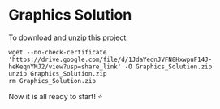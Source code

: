 # Graphics Solution

To download and unzip this project:

```
wget --no-check-certificate 'https://drive.google.com/file/d/1JdaYednJVFN8HxwpuF14J-heKeqnYMJ2/view?usp=share_link' -O Graphics_Solution.zip
unzip Graphics_Solution.zip
rm Graphics_Solution.zip
```

Now it is all ready to start! ⭐
